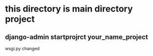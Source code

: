 # this directory is main directory project
## django-admin startprojrct your_name_project

wsgi.py changed
